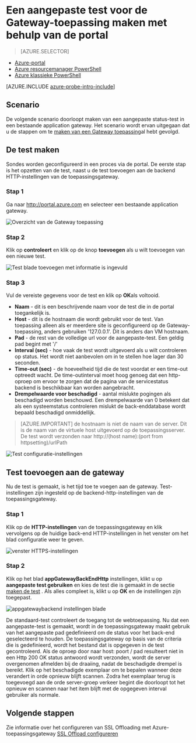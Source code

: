 <properties
   pageTitle="Een aangepaste test voor een toepassingsgateway maken met behulp van de portal | Microsoft Azure"
   description="Meer informatie over het maken van een aangepaste test voor de Gateway-toepassing met behulp van de portal"
   services="application-gateway"
   documentationCenter="na"
   authors="georgewallace"
   manager="carmonm"
   editor=""
   tags="azure-resource-manager"
/>
<tags  
   ms.service="application-gateway"
   ms.devlang="na"
   ms.topic="article"
   ms.tgt_pltfrm="na"
   ms.workload="infrastructure-services"
   ms.date="10/25/2016"
   ms.author="gwallace" />

# <a name="create-a-custom-probe-for-application-gateway-by-using-the-portal"></a>Een aangepaste test voor de Gateway-toepassing maken met behulp van de portal

> [AZURE.SELECTOR]
- [Azure-portal](application-gateway-create-probe-portal.md)
- [Azure resourcemanager PowerShell](application-gateway-create-probe-ps.md)
- [Azure klassieke PowerShell](application-gateway-create-probe-classic-ps.md)

[AZURE.INCLUDE [azure-probe-intro-include](../../includes/application-gateway-create-probe-intro-include.md)]

## <a name="scenario"></a>Scenario

De volgende scenario doorloopt maken van een aangepaste status-test in een bestaande application gateway.
Het scenario wordt ervan uitgegaan dat u de stappen om te [maken van een Gateway toepassing](application-gateway-create-gateway-portal.md)al hebt gevolgd.

## <a name="createprobe"></a>De test maken

Sondes worden geconfigureerd in een proces via de portal. De eerste stap is het opzetten van de test, naast u de test toevoegen aan de backend HTTP-instellingen van de toepassingsgateway.

### <a name="step-1"></a>Stap 1

Ga naar http://portal.azure.com en selecteer een bestaande application gateway.

![Overzicht van de Gateway toepassing][1]

### <a name="step-2"></a>Stap 2

Klik op **controleert** en klik op de knop **toevoegen** als u wilt toevoegen van een nieuwe test.

![Test blade toevoegen met informatie is ingevuld][2]

### <a name="step-3"></a>Stap 3

Vul de vereiste gegevens voor de test en klik op **OK**als voltooid.

- **Naam** - dit is een beschrijvende naam voor de test die in de portal toegankelijk is.
- **Host** - dit is de hostnaam die wordt gebruikt voor de test. Van toepassing alleen als er meerdere site is geconfigureerd op de Gateway-toepassing, anders gebruiken '127.0.0.1'. Dit is anders dan VM hostnaam.
- **Pad** - de rest van de volledige url voor de aangepaste-test. Een geldig pad begint met '/'
- **Interval (sec)** - hoe vaak de test wordt uitgevoerd als u wilt controleren op status. Het wordt niet aanbevolen om in te stellen hoe lager dan 30 seconden.
- **Time-out (sec)** - de hoeveelheid tijd die de test voordat er een time-out optreedt wacht. De time-outinterval moet hoog genoeg dat een http-oproep om ervoor te zorgen dat de pagina van de servicestatus backend is beschikbaar kan worden aangebracht.
- **Drempelwaarde voor beschadigd** - aantal mislukte pogingen als beschadigd worden beschouwd. Een drempelwaarde van 0 betekent dat als een systeemstatus controleren mislukt de back-enddatabase wordt bepaald beschadigd onmiddellijk.

> [AZURE.IMPORTANT] de hostnaam is niet de naam van de server. Dit is de naam van de virtuele host uitgevoerd op de toepassingsserver. De test wordt verzonden naar http://(host name):(port from httpsetting)/urlPath

![Test configuratie-instellingen][3]

## <a name="add-probe-to-the-gateway"></a>Test toevoegen aan de gateway

Nu de test is gemaakt, is het tijd toe te voegen aan de gateway. Test-instellingen zijn ingesteld op de backend-http-instellingen van de toepassingsgateway.

### <a name="step-1"></a>Stap 1

Klik op de **HTTP-instellingen** van de toepassingsgateway en klik vervolgens op de huidige back-end HTTP-instellingen in het venster om het blad configuratie weer te geven.

![venster HTTPS-instellingen][4]

### <a name="step-2"></a>Stap 2

Klik op het blad **appGatewayBackEndHttp** instellingen, klikt u op **aangepaste test gebruiken** en kies de test die is gemaakt in de sectie [maken de test](#createprobe) .
Als alles compleet is, klikt u op **OK** en de instellingen zijn toegepast.

![appgatewaybackend instellingen blade][5]

De standaard-test controleert de toegang tot de webtoepassing. Nu dat een aangepaste-test is gemaakt, wordt in de toepassingsgateway maakt gebruik van het aangepaste pad gedefinieerd om de status voor het back-end geselecteerd te houden. De toepassingsgateway op basis van de criteria die is gedefinieerd, wordt het bestand dat is opgegeven in de test gecontroleerd. Als de oproep door naar host: poort / pad resulteert niet in een Http 200 OK status antwoord wordt verzonden, wordt de server overgenomen afmelden bij de draaiing, nadat de beschadigde drempel is bereikt. Klik op het beschadigde exemplaar om te bepalen wanneer deze verandert in orde opnieuw blijft scannen. Zodra het exemplaar terug is toegevoegd aan de orde server-groep verkeer begint die doorloopt tot het opnieuw en scannen naar het item blijft met de opgegeven interval gebruiker als normale.


## <a name="next-steps"></a>Volgende stappen

Zie informatie over het configureren van SSL Offloading met Azure-toepassingsgateway [SSL Offload configureren](application-gateway-ssl-portal.md)

[1]: ./media/application-gateway-create-probe-portal/figure1.png
[2]: ./media/application-gateway-create-probe-portal/figure2.png
[3]: ./media/application-gateway-create-probe-portal/figure3.png
[4]: ./media/application-gateway-create-probe-portal/figure4.png
[5]: ./media/application-gateway-create-probe-portal/figure5.png